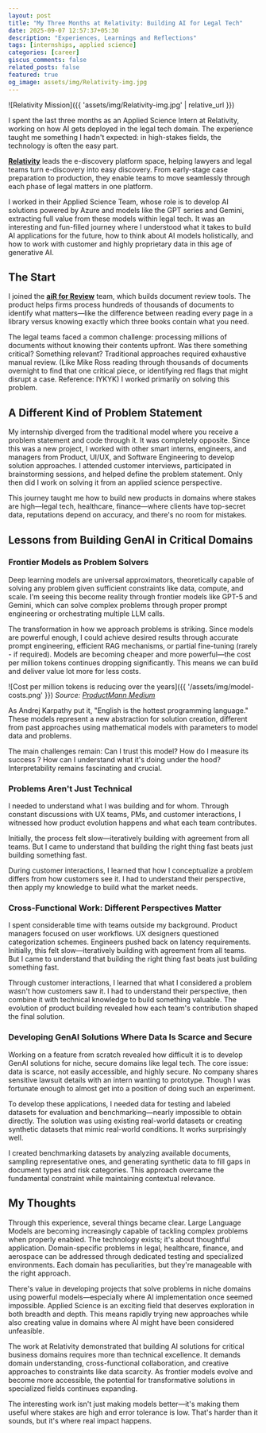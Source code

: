 ```yaml
---
layout: post
title: "My Three Months at Relativity: Building AI for Legal Tech"
date: 2025-09-07 12:57:37+05:30
description: "Experiences, Learnings and Reflections"
tags: [internships, applied science]
categories: [career]
giscus_comments: false
related_posts: false
featured: true
og_image: assets/img/Relativity-img.jpg
---
```

![Relativity Mission]({{ 'assets/img/Relativity-img.jpg' | relative_url }})

I spent the last three months as an Applied Science Intern at Relativity, working on how AI gets deployed in the legal tech domain. The experience taught me something I hadn't expected: in high-stakes fields, the technology is often the easy part.

**[Relativity](https://www.relativity.com/)** leads the e-discovery platform space, helping lawyers and legal teams turn e-discovery into easy discovery. From early-stage case preparation to production, they enable teams to move seamlessly through each phase of legal matters in one platform.

I worked in their Applied Science Team, whose role is to develop AI solutions powered by Azure and models like the GPT series and Gemini, extracting full value from these models within legal tech. It was an interesting and fun-filled journey where I understood what it takes to build AI applications for the future, how to think about AI models holistically, and how to work with customer and highly proprietary data in this age of generative AI.

## The Start

I joined the **[aiR for Review](https://www.relativity.com/data-solutions/air/review/)** team, which builds document review tools. The product helps firms process hundreds of thousands of documents to identify what matters—like the difference between reading every page in a library versus knowing exactly which three books contain what you need.

The legal teams faced a common challenge: processing millions of documents without knowing their contents upfront. Was there something critical? Something relevant? Traditional approaches required exhaustive manual review. (Like Mike Ross reading through thousands of documents overnight to find that one critical piece, or identifying red flags that might disrupt a case. Reference: IYKYK)
I worked primarily on solving this problem.

## A Different Kind of Problem Statement

My internship diverged from the traditional model where you receive a problem statement and code through it. It was completely opposite.
Since this was a new project, I worked with other smart interns, engineers, and managers from Product, UI/UX, and Software Engineering to develop solution approaches. I attended customer interviews, participated in brainstorming sessions, and helped define the problem statement. Only then did I work on solving it from an applied science perspective.

This journey taught me how to build new products in domains where stakes are high—legal tech, healthcare, finance—where clients have top-secret data, reputations depend on accuracy, and there's no room for mistakes.

## Lessons from Building GenAI in Critical Domains

### Frontier Models as Problem Solvers

Deep learning models are universal approximators, theoretically capable of solving any problem given sufficient constraints like data, compute, and scale. I'm seeing this become reality through frontier models like GPT-5 and Gemini, which can solve complex problems through proper prompt engineering or orchestrating multiple LLM calls.

The transformation in how we approach problems is striking. Since models are powerful enough, I could achieve desired results through accurate prompt engineering, efficient RAG mechanisms, or partial fine-tuning (rarely - if required). Models are becoming cheaper and more powerful—the cost per million tokens continues dropping significantly. This means we can build and deliver value lot more for less costs.

![Cost per million tokens is reducing over the years]({{ '/assets/img/model-costs.png' }})
*Source: [ProductMann Medium](https://productmann.medium.com/long-term-token-usage-and-costs-trends-insights-from-martians-founder-fd8259445d59)*

As Andrej Karpathy put it, "English is the hottest programming language." These models represent a new abstraction for solution creation, different from past approaches using mathematical models with parameters to model data and problems.

The main challenges remain: Can I trust this model? How do I measure its success ? How can I understand what it's doing under the hood? Interpretability remains fascinating and crucial.

### Problems Aren't Just Technical

I needed to understand what I was building and for whom. Through constant discussions with UX teams, PMs, and customer interactions, I witnessed how product evolution happens and what each team contributes.

Initially, the process felt slow—iteratively building with agreement from all teams. But I came to understand that building the right thing fast beats just building something fast.

During customer interactions, I learned that how I conceptualize a problem differs from how customers see it. I had to understand their perspective, then apply my knowledge to build what the market needs.

### Cross-Functional Work: Different Perspectives Matter

I spent considerable time with teams outside my background. Product managers focused on user workflows. UX designers questioned categorization schemes. Engineers pushed back on latency requirements. Initially, this felt slow—iteratively building with agreement from all teams. But I came to understand that building the right thing fast beats just building something fast.

Through customer interactions, I learned that what I considered a problem wasn't how customers saw it. I had to understand their perspective, then combine it with technical knowledge to build something valuable. The evolution of product building revealed how each team's contribution shaped the final solution.

### Developing GenAI Solutions Where Data Is Scarce and Secure

Working on a feature from scratch revealed how difficult it is to develop GenAI solutions for niche, secure domains like legal tech. The core issue: data is scarce, not easily accessible, and highly secure. No company shares sensitive lawsuit details with an intern wanting to prototype. Though I was fortunate enough to almost get into a position of doing such an experiment.

To develop these applications, I needed data for testing and labeled datasets for evaluation and benchmarking—nearly impossible to obtain directly. The solution was using existing real-world datasets or creating synthetic datasets that mimic real-world conditions. It works surprisingly well.

I created benchmarking datasets by analyzing available documents, sampling representative ones, and generating synthetic data to fill gaps in document types and risk categories. This approach overcame the fundamental constraint while maintaining contextual relevance.

## My Thoughts

Through this experience, several things became clear.
Large Language Models are becoming increasingly capable of tackling complex problems when properly enabled. The technology exists; it's about thoughtful application.  Domain-specific problems in legal, healthcare, finance, and aerospace can be addressed through dedicated testing and specialized environments. Each domain has peculiarities, but they're manageable with the right approach.

There's value in developing projects that solve problems in niche domains using powerful models—especially where AI implementation once seemed impossible.
Applied Science is an exciting field that deserves exploration in both breadth and depth. This means rapidly trying new approaches while also creating value in domains where AI might have been considered unfeasible.

The work at Relativity demonstrated that building AI solutions for critical business domains requires more than technical excellence. It demands domain understanding, cross-functional collaboration, and creative approaches to constraints like data scarcity. As frontier models evolve and become more accessible, the potential for transformative solutions in specialized fields continues expanding.

The interesting work isn't just making models better—it's making them useful where stakes are high and error tolerance is low. That's harder than it sounds, but it's where real impact happens.
